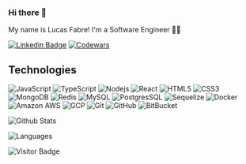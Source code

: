 ### Hi there 👋

My name is Lucas Fabre! I'm a Software Engineer 👨‍💻

[![Linkedin Badge](https://img.shields.io/badge/-LinkedIn-blue?style=flat&logo=LinkedIn&logoColor=white)](https://www.linkedin.com/in/lucas-pullig-fabre-a7b00915b/)
[![Codewars](https://img.shields.io/badge/Codewars-B1361E?style=flat-square&logo=Codewars&logoColor=white)](https://www.codewars.com/users/LFabre)

## Technologies

![JavaScript](https://img.shields.io/badge/-JavaScript-black?style=flat-square&logo=javascript)
![TypeScript](https://img.shields.io/badge/-TypeScript-black?style=flat-square&logo=typescript)
![Nodejs](https://img.shields.io/badge/-Nodejs-black?style=flat-square&logo=Node.js)
![React](https://img.shields.io/badge/-React-black?style=flat-square&logo=react)
![HTML5](https://img.shields.io/badge/-HTML5-E34F26?style=flat-square&logo=html5&logoColor=white)
![CSS3](https://img.shields.io/badge/-CSS3-1572B6?style=flat-square&logo=css3)
![MongoDB](https://img.shields.io/badge/-MongoDB-black?style=flat-square&logo=mongodb)
![Redis](https://img.shields.io/badge/-Redis-black?style=flat-square&logo=Redis)
![MySQL](https://img.shields.io/badge/-MySQL-black?style=flat-square&logo=mysql)
![PostgresSQL](https://img.shields.io/badge/PostgreSQL-316192?style=flat-square&logo=postgresql&logoColor=white)
![Sequelize](https://img.shields.io/badge/Sequelize-52B0E7?style=flat-square&logo=Sequelize&logoColor=white)
![Docker](https://img.shields.io/badge/-Docker-black?style=flat-square&logo=docker)
![Amazon AWS](https://img.shields.io/badge/Amazon%20AWS-232F3E?style=flat-square&logo=amazon-aws)
![GCP](https://img.shields.io/badge/-GCP-black?style=flat-square&logo=google-cloud)
![Git](https://img.shields.io/badge/-Git-black?style=flat-square&logo=git)
![GitHub](https://img.shields.io/badge/-GitHub-181717?style=flat-square&logo=github)
![BitBucket](https://img.shields.io/badge/-BitBucket-blue?style=flat-square&logo=bitbucket)

![Github Stats](https://github-readme-stats.vercel.app/api?username=lfabre&count_private=true&show_icons=true&include_all_commits=true)

![Languages](https://github-readme-stats.vercel.app/api/top-langs/?username=lfabre&layout=compact&langs_count=6)

![Visitor Badge](https://visitor-badge.laobi.icu/badge?page_id=lfabre.lfabre)
